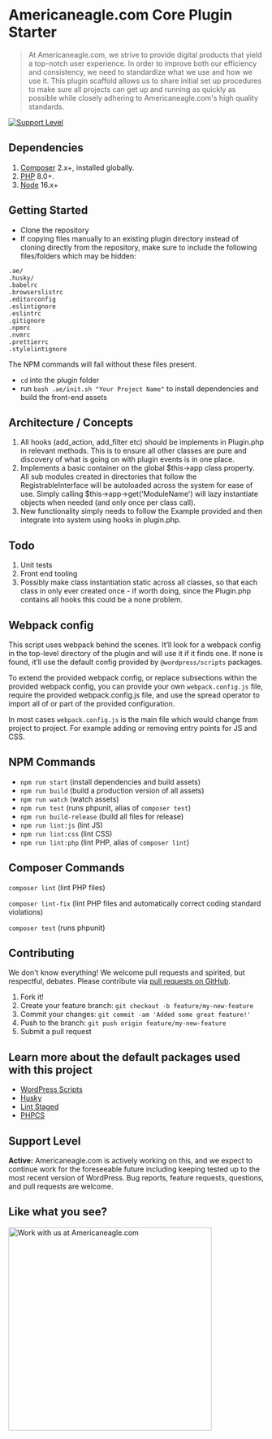 # Americaneagle.com Core Plugin Starter

> At Americaneagle.com, we strive to provide digital products that yield a top-notch user experience. In order to improve both our efficiency and consistency, we need to standardize what we use and how we use it. This plugin scaffold allows us to share initial set up procedures to make sure all projects can get up and running as quickly as possible while closely adhering to Americaneagle.com's high quality standards.

[![Support Level](https://img.shields.io/badge/support-active-green.svg)](#support-level)

## Dependencies

1. [Composer](https://getcomposer.org/) 2.x+, installed globally.
2. [PHP](https://php.net/) 8.0+.
3. [Node](https://nodejs.org/) 16.x+

## Getting Started

- Clone the repository
- If copying files manually to an existing plugin directory instead of cloning directly from the repository, make sure to include the following files/folders which may be hidden:

```
.ae/
.husky/
.babelrc
.browserslistrc
.editorconfig
.eslintignore
.eslintrc
.gitignore
.npmrc
.nvmrc
.prettierrc
.stylelintignore
```

The NPM commands will fail without these files present.

- `cd` into the plugin folder
- run `bash .ae/init.sh "Your Project Name"` to install dependencies and build the front-end assets

## Architecture / Concepts

1. All hooks (add_action, add_filter etc) should be implements in Plugin.php in relevant methods. This is to ensure all other classes are pure and discovery of what is going on with plugin events is in one place.
2. Implements a basic container on the global $this->app class property. All sub modules created in directories that follow the RegistrableInterface will be autoloaded across the system for ease of use. Simply calling $this->app->get('ModuleName') will lazy instantiate objects when needed (and only once per class call).
3. New functionality simply needs to follow the Example provided and then integrate into system using hooks in plugin.php.

## Todo
1. Unit tests
2. Front end tooling
3. Possibly make class instantiation static across all classes, so that each class in only ever created once - if worth doing, since the Plugin.php contains all hooks this could be a none problem.

## Webpack config

This script uses webpack behind the scenes. It’ll look for a webpack config in the top-level directory of the plugin and will use it if it finds one. If none is found, it’ll use the default config provided by `@wordpress/scripts` packages.

To extend the provided webpack config, or replace subsections within the provided webpack config, you can provide your own `webpack.config.js` file, require the provided webpack.config.js file, and use the spread operator to import all of or part of the provided configuration.

In most cases `webpack.config.js` is the main file which would change from project to project. For example adding or removing entry points for JS and CSS.

## NPM Commands

- `npm run start` (install dependencies and build assets)
- `npm run build` (build a production version of all assets)
- `npm run watch` (watch assets)
- `npm run test` (runs phpunit, alias of `composer test`)
- `npm run build-release` (build all files for release)
- `npm run lint:js` (lint JS)
- `npm run lint:css` (lint CSS)
- `npm run lint:php` (lint PHP, alias of `composer lint`)

## Composer Commands

`composer lint` (lint PHP files)

`composer lint-fix` (lint PHP files and automatically correct coding standard violations)

`composer test` (runs phpunit)






## Contributing

We don't know everything! We welcome pull requests and spirited, but respectful, debates. Please contribute via [pull requests on GitHub](https://github.com/AEWP/wagner-spray-tech-core).

1. Fork it!
2. Create your feature branch: `git checkout -b feature/my-new-feature`
3. Commit your changes: `git commit -am 'Added some great feature!'`
4. Push to the branch: `git push origin feature/my-new-feature`
5. Submit a pull request

## Learn more about the default packages used with this project

- [WordPress Scripts](https://developer.wordpress.org/block-editor/reference-guides/packages/packages-scripts)
- [Husky](https://www.npmjs.com/package/husky)
- [Lint Staged](https://www.npmjs.com/package/lint-staged)
- [PHPCS](https://github.com/squizlabs/PHP_CodeSniffer)

## Support Level

**Active:** Americaneagle.com is actively working on this, and we expect to continue work for the foreseeable future including keeping tested up to the most recent version of WordPress. Bug reports, feature requests, questions, and pull requests are welcome.

## Like what you see?

<a href="https://www.americaneagle.com/contact-us/"><img src="https://www.americaneagle.com/ResourcePackages/Talon/assets/dist/images/logo.jpg" width="400" alt="Work with us at Americaneagle.com"></a>
